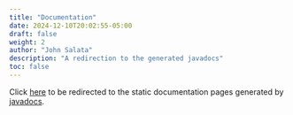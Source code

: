```yaml
---
title: "Documentation"
date: 2024-12-10T20:02:55-05:00
draft: false
weight: 2
author: "John Salata"
description: "A redirection to the generated javadocs"
toc: false
---
```


Click <a href="/docs/docs/index.html" target="_blank">here</a> to be redirected to the static documentation pages generated by [javadocs](https://docs.oracle.com/javase/8/docs/technotes/tools/windows/javadoc.html). 
